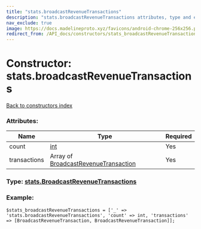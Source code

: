```yaml
---
title: "stats.broadcastRevenueTransactions"
description: "stats.broadcastRevenueTransactions attributes, type and example"
nav_exclude: true
image: https://docs.madelineproto.xyz/favicons/android-chrome-256x256.png
redirect_from: /API_docs/constructors/stats_broadcastRevenueTransactions.html
---
```

# Constructor: stats.broadcastRevenueTransactions  
[Back to constructors index](/API_docs/constructors/index.html)



### Attributes:

| Name     |    Type       | Required |
|----------|---------------|----------|
|count|[int](/API_docs/types/int.html) | Yes|
|transactions|Array of [BroadcastRevenueTransaction](/API_docs/types/BroadcastRevenueTransaction.html) | Yes|



### Type: [stats.BroadcastRevenueTransactions](/API_docs/types/stats.BroadcastRevenueTransactions.html)


### Example:

```
$stats_broadcastRevenueTransactions = ['_' => 'stats.broadcastRevenueTransactions', 'count' => int, 'transactions' => [BroadcastRevenueTransaction, BroadcastRevenueTransaction]];
```  
